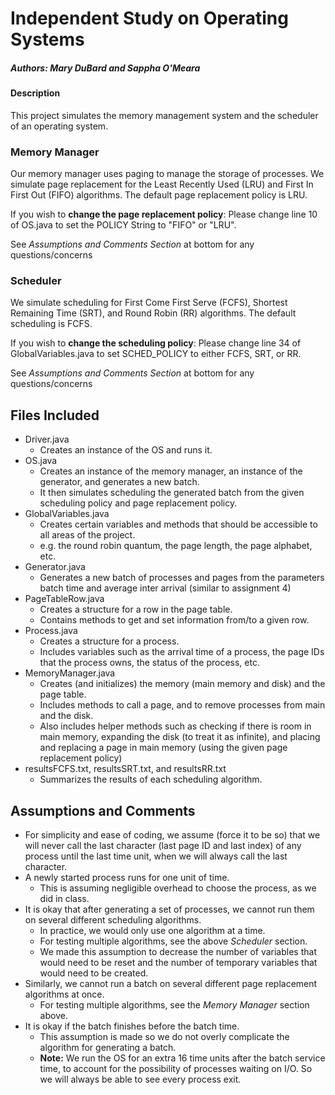 # Independent Study on Operating Systems
##### Authors: Mary DuBard and Sappha O'Meara

#### Description
This project simulates the memory management system and the scheduler of an operating system.

### Memory Manager
Our memory manager uses paging to manage the storage of processes. We simulate page replacement for the Least Recently Used (LRU) and First In First Out (FIFO) algorithms. The default page replacement policy is LRU.

If you wish to **change the page replacement policy**: Please change line 10 of  OS.java to set the POLICY String to "FIFO" or "LRU".

See *Assumptions and Comments Section* at bottom for any questions/concerns

### Scheduler
We simulate scheduling for First Come First Serve (FCFS), Shortest Remaining Time (SRT), and Round Robin (RR) algorithms. The default scheduling is FCFS.

If you wish to **change the scheduling policy**: Please change line 34 of GlobalVariables.java to set SCHED_POLICY to either FCFS, SRT, or RR.

See *Assumptions and Comments Section* at bottom for any questions/concerns

## Files Included
* Driver.java
  * Creates an instance of the OS and runs it.
* OS.java
  * Creates an instance of the memory manager, an instance of the generator, and generates a new batch.
  * It then simulates scheduling the generated batch from the given scheduling policy and page replacement policy.
* GlobalVariables.java
  * Creates certain variables and methods that should be accessible to all areas of the project.
  * e.g. the round robin quantum, the page length, the page alphabet, etc.
* Generator.java
  * Generates a new batch of processes and pages from the parameters batch time and average inter arrival (similar to assignment 4)
* PageTableRow.java
  * Creates a structure for a row in the page table.
  * Contains methods to get and set information from/to a given row.
* Process.java
  * Creates a structure for a process.
  * Includes variables such as the arrival time of a process, the page IDs that the process owns, the status of the process, etc.
* MemoryManager.java
  * Creates (and initializes) the memory (main memory and disk) and the page table.
  * Includes methods to call a page, and to remove processes from main and the disk.
  * Also includes helper methods such as checking if there is room in main memory, expanding the disk (to treat it as infinite), and placing and replacing a page in main memory (using the given page replacement policy)
* resultsFCFS.txt, resultsSRT.txt, and resultsRR.txt
  * Summarizes the results of each scheduling algorithm.

## Assumptions and Comments
 * For simplicity and ease of coding, we assume (force it to be so) that we will never call the last character (last page ID and last index) of any process until the last time unit, when we will always call the last character.
* A newly started process runs for one unit of time.
  * This is assuming negligible overhead to choose the process, as we did in class.
* It is okay that after generating a set of processes, we cannot run them on several different scheduling algorithms.
  * In practice, we would only use one algorithm at a time.
  * For testing multiple algorithms, see the above *Scheduler* section.
  * We made this assumption to decrease the number of variables that would need to be reset and the number of temporary variables that would need to be created.
* Similarly, we cannot run a batch on several different page replacement algorithms at once.
  * For testing multiple algorithms, see the *Memory Manager* section above.
* It is okay if the batch finishes before the batch time.
  * This assumption is made so we do not overly complicate the algorithm for generating a batch.
  * **Note:** We run the OS for an extra 16 time units after the batch service time, to account for the possibility of processes waiting on I/O. So we will always be able to see every process exit.